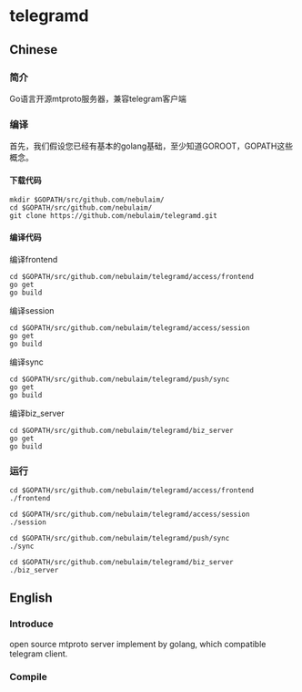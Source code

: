 # telegramd

## Chinese

### 简介
Go语言开源mtproto服务器，兼容telegram客户端

### 编译
首先，我们假设您已经有基本的golang基础，至少知道GOROOT，GOPATH这些概念。

#### 下载代码

    mkdir $GOPATH/src/github.com/nebulaim/
    cd $GOPATH/src/github.com/nebulaim/
    git clone https://github.com/nebulaim/telegramd.git

#### 编译代码

编译frontend

    cd $GOPATH/src/github.com/nebulaim/telegramd/access/frontend
    go get
    go build

编译session

    cd $GOPATH/src/github.com/nebulaim/telegramd/access/session
    go get
    go build

编译sync

    cd $GOPATH/src/github.com/nebulaim/telegramd/push/sync
    go get
    go build

编译biz_server

    cd $GOPATH/src/github.com/nebulaim/telegramd/biz_server
    go get
    go build


### 运行

    cd $GOPATH/src/github.com/nebulaim/telegramd/access/frontend
    ./frontend

    cd $GOPATH/src/github.com/nebulaim/telegramd/access/session
    ./session

    cd $GOPATH/src/github.com/nebulaim/telegramd/push/sync
    ./sync
    
    cd $GOPATH/src/github.com/nebulaim/telegramd/biz_server
    ./biz_server

## English

### Introduce
open source mtproto server implement by golang, which compatible telegram client.

### Compile
